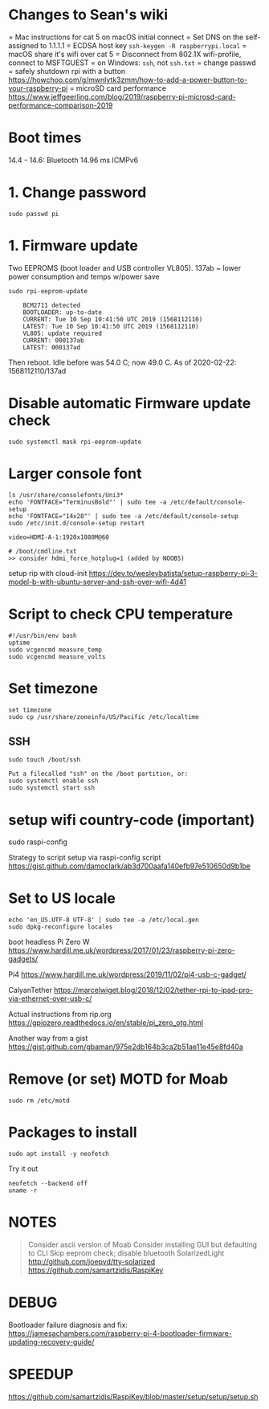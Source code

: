 # Changes to Sean's wiki

= Mac instructions for cat 5 on macOS initial connect
= Set DNS on the self-assigned to 1.1.1.1
= ECDSA host key `ssh-keygen -R raspberrypi.local`
= macOS share it's wifi over cat 5
= Disconnect from 802.1X wifi-profile, connect to MSFTGUEST
= on Windows: `ssh`, not `ssh.txt`
= change passwd
= safely shutdown rpi with a button
https://howchoo.com/g/mwnlytk3zmm/how-to-add-a-power-button-to-your-raspberry-pi
= microSD card performance
https://www.jeffgeerling.com/blog/2019/raspberry-pi-microsd-card-performance-comparison-2019

# Boot times
14.4 - 14.6: Bluetooth
14.96 ms ICMPv6

# 1. Change password
```
sudo passwd pi
```

# 1. Firmware update

Two EEPROMS (boot loader and USB controller VL805).
137ab ~ lower power consumption and temps w/power save

```
sudo rpi-eeprom-update

	BCM2711 detected
	BOOTLOADER: up-to-date
	CURRENT: Tue 10 Sep 10:41:50 UTC 2019 (1568112110)
	LATEST: Tue 10 Sep 10:41:50 UTC 2019 (1568112110)
	VL805: update required
	CURRENT: 000137ab
	LATEST: 000137ad
```

Then reboot. Idle before was 54.0 C; now 49.0 C.
As of 2020-02-22: 1568112110/137ad 

# Disable automatic Firmware update check
`sudo systemctl mask rpi-eeprom-update`

# Larger console font 

```
ls /usr/share/consolefonts/Uni3*
echo 'FONTFACE="TerminusBold"' | sudo tee -a /etc/default/console-setup
echo 'FONTFACE="14x28"' | sudo tee -a /etc/default/console-setup
sudo /etc/init.d/console-setup restart

video=HDMI-A-1:1920x1080M@60

# /boot/cmdline.txt
>> consider hdmi_force_hotplug=1 (added by NOOBS)
```

setup rip with cloud-init
https://dev.to/wesleybatista/setup-raspberry-pi-3-model-b-with-ubuntu-server-and-ssh-over-wifi-4d41


# Script to check CPU temperature

```
#!/usr/bin/env bash
uptime
sudo vcgencmd measure_temp
sudo vcgencmd measure_volts
```

# Set timezone
```
set timezone
sudo cp /usr/share/zoneinfo/US/Pacific /etc/localtime
```

## SSH

```
sudo touch /boot/ssh

Put a filecalled "ssh" on the /boot partition, or:
sudo systemctl enable ssh
sudo systemctl start ssh
```

# setup wifi country-code (important)
sudo raspi-config 


Strategy to  script setup via raspi-config script
https://gist.github.com/damoclark/ab3d700aafa140efb97e510650d9b1be

# Set to US locale
```
echo 'en_US.UTF-8 UTF-8' | sudo tee -a /etc/local.gen
sudo dpkg-reconfigure locales
```

boot headless
Pi Zero W
https://www.hardill.me.uk/wordpress/2017/01/23/raspberry-pi-zero-gadgets/

Pi4
https://www.hardill.me.uk/wordpress/2019/11/02/pi4-usb-c-gadget/

CalyanTether
https://marcelwiget.blog/2018/12/02/tether-rpi-to-ipad-pro-via-ethernet-over-usb-c/

Actual instructions from rip.org
https://gpiozero.readthedocs.io/en/stable/pi_zero_otg.html

Another way from a gist
https://gist.github.com/gbaman/975e2db164b3ca2b51ae11e45e8fd40a

# Remove (or set) MOTD for Moab
```
sudo rm /etc/motd
```

# Packages to install

```
sudo apt install -y neofetch
```

Try it out
```
neofetch --backend off
uname -r
```


# NOTES
> Consider ascii version of Moab
> Consider installing GUI but defaulting to CLI
> Skip eeprom check; disable bluetooth
> SolarizedLight http://github.com/joepvd/tty-solarized
> https://github.com/samartzidis/RaspiKey

# DEBUG
Bootloader failure diagnosis and fix:
https://jamesachambers.com/raspberry-pi-4-bootloader-firmware-updating-recovery-guide/

# SPEEDUP
https://github.com/samartzidis/RaspiKey/blob/master/setup/setup/setup.sh
